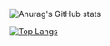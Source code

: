 ![Anurag's GitHub stats](https://github-readme-stats.vercel.app/api?username=Jesse-Jumbo&show_icons=true&include_all_commits=ture&count_private=ture)

[![Top Langs](https://github-readme-stats.vercel.app/api/top-langs/?username=Jesse-Jumbo&layout=compact&langs_count=10)](https://github.com/anuraghazra/github-readme-stats)
